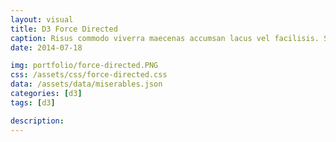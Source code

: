 ```yaml
---
layout: visual
title: D3 Force Directed
caption: Risus commodo viverra maecenas accumsan lacus vel facilisis. Suscipit adipiscing bibendum estultricies integer quis auctor elit sed.
date: 2014-07-18

img: portfolio/force-directed.PNG
css: /assets/css/force-directed.css
data: /assets/data/miserables.json
categories: [d3]
tags: [d3]

description: 
---
```

<link rel="stylesheet" href="{{ page.css }}">
<script src="https://d3js.org/d3.v5.min.js"></script>

<script>

	var width = window.innerWidth,
		height = window.innerHeight,
		svg = d3.select("#visual").append("svg").attr("class", "mx-auto").attr("width", width).attr("height", height),
		g = svg.append("g"),
		color = d3.scaleOrdinal(d3.schemeDark2),
		simulation = d3.forceSimulation()
			.force("link", d3.forceLink().distance(10).strength(.5))
			.force("charge", d3.forceManyBody().strength(-50))
			.force("center", d3.forceCenter(width / 2, height / 2))
			.force("collide", d3.forceCollide().radius(2));

	d3.json("{{ page.data }}").then(function(graph) {
//	d3.json("{{ page.data }}", function(error, graph) {

	  var nodes = graph.nodes,
		  nodeById = d3.map(nodes, function(d) { return d.id; }),
		  links = graph.links,
		  bilinks = [];

	  links.forEach(function(link) {
		var s = link.source = nodeById.get(link.source),
			t = link.target = nodeById.get(link.target),
			i = {label: "label"}; // intermediate node
		nodes.push(i);
		links.push({source: s, target: i}, {source: i, target: t});
		bilinks.push([s, i, t]);
	  });

	  g.append("defs")
		 .append("marker")
			.attr("id", "arrow")
			.attr("viewBox", "0 -3 10 10")
			.attr("refX", 15)
			.attr("refY", 0)
			.attr("markerWidth", 8)
			.attr("markerHeight", 8)
			.attr("orient", "auto")
			  .append("svg:path")
				.attr("d", "M0,-5L10,0L0,5"); 
		  
	  link = g.selectAll(".link")
		.data(bilinks)
		.enter().append("path")
			.attr("class", "link")
			.attr('marker-end','url(#arrow)')
			.attr('id', function (d, i) {return 'edgepath' + i})
			.style("pointer-events", "none");

	  edgelabels = g.selectAll(".edgelabel")
		.data(bilinks)
		.enter().append('text')
			.style("pointer-events", "none")
			.style("font-size", 8)
			.style("opacity", 0)
			.style("fill", "grey");

	  edgelabels
		.append('textPath')
			.attr('xlink:href', function (d, i) {return '#edgepath' + i})
			.style("text-anchor", "middle")
			.style("pointer-events", "none")
			.attr("startOffset", "50%")
			.text(function(d,i){ return d[1].label + i; });	

	  var node = g.selectAll(".node")
		.data(nodes.filter(function(d) { return d.id; }))
		.enter().append("g")
		   .call(d3.drag()
			  .on("start", dragstarted)
			  .on("drag", dragged)
			  .on("end", dragended));
			  
	/*	
	  node.append("svg:image")
		.attr("xlink:href", function() { return "/img/portfolio/cabin.png"})
		.attr("x", -25)
		.attr("y", -25)
		.attr("height", 50)
		.attr("width", 50);
	*/
		
	  nodePath = node.append("path")
		.attr("class", "node")
		.attr("fill", function(d) { return color(d.group); })
		.attr("d", d3.symbol().size(64).type(d3.symbolDiamond))
		.on("mouseover, pointerover", mouseover)
		.on("mouseout, pointerout", mouseout);
		
	  nodeText = node.append("text")
		.attr("x", 12)
		.attr("dy", "0.35em")
		.style("opacity", 0)
		.style("pointer-events", "none")
		.text(function(d) { return d.id; });

	  var zoom_handler = d3.zoom().on("zoom", zoom_actions);
	  zoom_handler(svg); 
		
	  simulation
		  .nodes(nodes)
		  .on("tick", ticked);

	  simulation.force("link")
		  .links(links);

	  for (var i = 0; i < 500; ++i) simulation.tick();
	  
	  function mouseover(d) {
		var node_highlight = [d.id];
		link
			.style("opacity",0.1)
			.filter(function(l) { 
				check = (l[0].id == d.id || l[2].id == d.id);
				if (check) { node_highlight.push(l[0].id); node_highlight.push(l[2].id); }
				return check; })
			.style("opacity",1);
		edgelabels		
			.style("opacity",0)
			.filter(function(l) { return (l[0].id == d.id || l[2].id == d.id); })
			.style("opacity",1);
		nodePath		
			.style("opacity",0.1)
			.filter(function(l) { return (node_highlight.indexOf(l.id) > -1); })
			.style("opacity",1);	
		nodeText		
			.style("opacity",0)
			.filter(function(l) { return (node_highlight.indexOf(l.id) > -1); })
			.style("opacity",1);
	  }  
	  function mouseout(d) {
		link.style("opacity",1);
		edgelabels.style("opacity",0);
		nodePath.style("opacity",1);	
		nodeText.style("opacity",0);
	  }
	  function ticked() { link.attr("d", positionLink); node.attr("transform", positionNode); }
	  function zoom_actions(){ g.attr("transform", d3.event.transform) }
	});

	function positionLink(d) { return "M" + d[0].x + "," + d[0].y + "S" + d[1].x + "," + d[1].y + " " + d[2].x + "," + d[2].y; }
	function positionNode(d) { return "translate(" + d.x + "," + d.y + ")"; }
	function dragstarted(d) { if (!d3.event.active) simulation.alphaTarget(0.3).restart(); d.fx = d.x, d.fy = d.y; }
	function dragged(d) { d.fx = d3.event.x, d.fy = d3.event.y; }
	function dragended(d) { if (!d3.event.active) simulation.alphaTarget(0); d.fx = null, d.fy = null; }

</script>